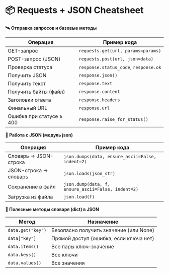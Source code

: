 # **📦 Requests + JSON Cheatsheet**

**🛰️ Отправка запросов и базовые методы**

| Операция                        | Пример кода                                                           |
|---------------------------------|------------------------------------------------------------------------|
| GET-запрос                      | `requests.get(url, params=params)`                                     |
| POST-запрос (JSON)              | `requests.post(url, json=data)`                                        |
| Проверка статуса                | `response.status_code`, `response.ok`                                  |
| Получить JSON                   | `response.json()`                                                      |
| Получить текст                  | `response.text`                                                        |
| Получить байты (файл)           | `response.content`                                                     |
| Заголовки ответа                | `response.headers`                                                     |
| Финальный URL                   | `response.url`                                                         |
| Ошибка при статусе ≥ 400        | `response.raise_for_status()`                                          |

**🧾 Работа с JSON (модуль json)**

| Операция                        | Пример кода                                                           |
|---------------------------------|------------------------------------------------------------------------|
| Словарь → JSON-строка          | `json.dumps(data, ensure_ascii=False, indent=2)`                       |
| JSON-строка → словарь          | `json.loads(json_str)`                                                 |
| Сохранение в файл               | `json.dump(data, f, ensure_ascii=False, indent=2)`                     |
| Загрузка из файла               | `json.load(f)`                                                         |

**🧰 Полезные методы словаря (dict) в JSON**

| Метод               | Назначение                                  |
|---------------------|---------------------------------------------|
| `data.get("key")`   | Безопасно получить значение (или None)      |
| `data["key"]`       | Прямой доступ (ошибка, если ключа нет)      |
| `data.items()`      | Все пары ключ–значение                      |
| `data.keys()`       | Все ключи                                   |
| `data.values()`     | Все значения                                |
